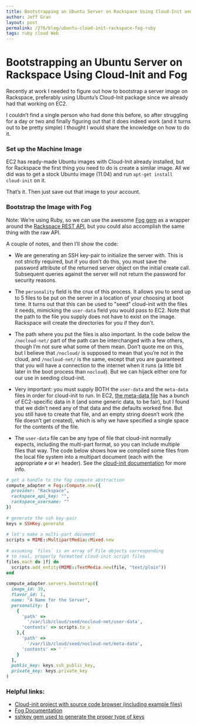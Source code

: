 ```yaml
---
title: Bootstrapping an Ubuntu Server on Rackspace Using Cloud-Init and Fog
author: Jeff Gran
layout: post
permalink: /276/blog/ubuntu-cloud-init-rackspace-fog-ruby
tags: ruby cloud Web
---
```

# Bootstrapping an Ubuntu Server on Rackspace Using Cloud-Init and Fog

Recently at work I needed to figure out how to bootstrap a server image on Rackspace, preferably using Ubuntu’s Cloud-Init package since we already had that working on EC2.

I couldn’t find a single person who had done this before, so after struggling for a day or two and finally figuring out that it does indeed work (and it turns out to be pretty simple) I thought I would share the knowledge on how to do it.

### Set up the Machine Image

EC2 has ready-made Ubuntu images with Cloud-Init already installed, but for Rackspace the first thing you need to do is create a similar image. All we did was to get a stock Ubuntu image (11.04) and run `apt-get install cloud-init` on it.

That’s it. Then just save out that image to your account.

### Bootstrap the Image with Fog

Note: We’re using Ruby, so we can use the awesome [Fog gem][1] as a wrapper around the [Rackspace REST API][2], but you could also accomplish the same thing with the raw API.

 [1]: https://github.com/geemus/fog
 [2]: http://docs.rackspace.com/servers/api/v1.0/cs-devguide/content/Create_Server-d1e1937.html

A couple of notes, and then I’ll show the code:

*   We are generating an SSH key-pair to initialize the server with. This is not strictly required, but if you don’t do this, you must save the password attribute of the returned server object on the initial create call. Subsequent queries against the server will not return the password for security reasons.


*   The `personality` field is the crux of this process. It allows you to send up to 5 files to be put on the server in a location of your choosing at boot time. It turns out that this can be used to "seed" cloud-init with the files it needs, mimicking the `user-data` field you would pass to EC2. Note that the path to the file you supply does not have to exist on the image. Rackspace will create the directories for you if they don't.


*   The path where you put the files is also important. In the code below the `/nocloud-net/` part of the path can be interchanged with a few others, though I’m not sure what some of them mean. Don’t quote me on this, but I believe that `/nocloud/` is supposed to mean that you’re not in the cloud, and `/nocloud-net/` is the same, except that you are guaranteed that you will have a connection to the internet when it runs (a little bit later in the boot process than `nocloud`). But we can hijack either one for our use in seeding cloud-init.


*   Very important: you must supply BOTH the `user-data` and the `meta-data` files in order for cloud-init to run. In EC2, [the meta-data file][3] has a bunch of EC2-specific data in it (and some generic data, to be fair), but I found that we didn’t need any of that data and the defaults worked fine. But you still have to create that file, and an empty string doesn’t work (the file doesn’t get created), which is why we have specified a single space for the contents of the file.

 [3]: http://bazaar.launchpad.net/~cloud-init-dev/cloud-init/trunk/view/head:/doc/examples/seed/meta-data


*   The `user-data` file can be any type of file that cloud-init normally expects, including the multi-part format, so you can include multiple files that way. The code below shows how we compiled some files from the local file system into a multipart document (each with the appropriate `#` or `#!` header). See the [cloud-init documentation][4] for more info.

 [4]: https://help.ubuntu.com/community/CloudInit

~~~~ ruby
# get a handle to the fog compute abstraction
compute_adapter = Fog::Compute.new({
  provider: "Rackspace",
  rackspace_api_key: "",
  rackspace_username: ""
})
 
# generate the ssh key-pair
keys = SSHKey.generate
 
# let's make a multi-part document
scripts = MIME::MultipartMedia::Mixed.new
 
# assuming `files` is an array of File objects corresponding
# to real, properly formatted cloud-init script files
files.each do |f| do
  scripts.add_entity(MIME::TextMedia.new(file, "text/plain"))
end
 
compute_adapter.servers.bootstrap({
  image_id: 39,
  flavor_id: 1,
  name: "A Name for the Server",
  personality: [
    {
      'path' =>
        '/var/lib/cloud/seed/nocloud-net/user-data',
      'contents' => scripts.to_s
    },{
      'path' =>
        '/var/lib/cloud/seed/nocloud-net/meta-data',
      'contents' => ' '
    }
  ],
  public_key: keys.ssh_public_key,
  private_key: keys.private_key
)
~~~~

### Helpful links:

*   [Cloud-init project with source code browser (including example files)][5]
*   [Fog Documentation][6]
*   [sshkey gem used to generate the proper type of keys][7]

 [5]: https://code.launchpad.net/~cloud-init-dev/cloud-init/trunk
 [6]: http://fog.io/0.10.0/rdoc/Fog/Compute/Rackspace/Server.html
 [7]: https://github.com/bensie/sshkey
